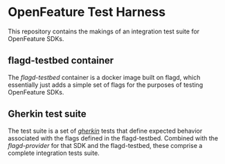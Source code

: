 # OpenFeature Test Harness

This repository contains the makings of an integration test suite for OpenFeature SDKs.

## flagd-testbed container

The _flagd-testbed_ container is a docker image built on flagd, which essentially just adds a simple set of flags for the purposes of testing OpenFeature SDKs.

## Gherkin test suite

The test suite is a set of [_gherkin_](https://cucumber.io/docs/gherkin/) tests that define expected behavior associated with the flags defined in the flagd-testbed. Combined with the _flagd-provider_ for that SDK and the flagd-testbed, these comprise a complete integration tests suite.